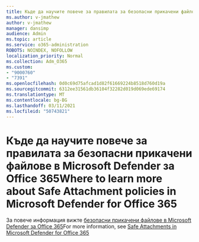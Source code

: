 ```yaml
---
title: Къде да научите повече за правилата за безопасни прикачени файлове в Microsoft Defender за Office 365
ms.author: v-jmathew
author: v-jmathew
manager: dansimp
audience: Admin
ms.topic: article
ms.service: o365-administration
ROBOTS: NOINDEX, NOFOLLOW
localization_priority: Normal
ms.collection: Adm_O365
ms.custom:
- "9000760"
- "7391"
ms.openlocfilehash: 0d0c69d75afcad1d82f61669224b8518d760d19a
ms.sourcegitcommit: 6312ee31561db36104f32282d019d069ede69174
ms.translationtype: MT
ms.contentlocale: bg-BG
ms.lasthandoff: 03/11/2021
ms.locfileid: "50743821"
---
```

# <a name="where-to-learn-more-about-safe-attachment-policies-in-microsoft-defender-for-office-365"></a><span data-ttu-id="ebf2b-102">Къде да научите повече за правилата за безопасни прикачени файлове в Microsoft Defender за Office 365</span><span class="sxs-lookup"><span data-stu-id="ebf2b-102">Where to learn more about Safe Attachment policies in Microsoft Defender for Office 365</span></span>

<span data-ttu-id="ebf2b-103">За повече информация вижте [безопасни прикачени файлове в Microsoft Defender за Office 365](https://go.microsoft.com/fwlink/?linkid=2092213)</span><span class="sxs-lookup"><span data-stu-id="ebf2b-103">For more information, see [Safe Attachments in Microsoft Defender for Office 365](https://go.microsoft.com/fwlink/?linkid=2092213)</span></span>
